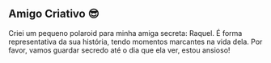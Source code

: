 ## Amigo Criativo 😎

Criei um pequeno polaroid para minha amiga secreta: Raquel. É forma representativa da sua história, tendo momentos marcantes na vida dela. Por favor, vamos guardar secredo até o dia que ela ver, estou ansioso!